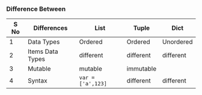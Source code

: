 ### Difference Between

| S No | Differences | List | Tuple | Dict |
|---|---|---|---|---|
| 1 | Data Types | Ordered | Ordered | Unordered |
| 2 | Items Data Types | different | different | different |
| 3 | Mutable | mutable | immutable | 
| 4 | Syntax | ``` var = ['a',123] ``` | different | different |

